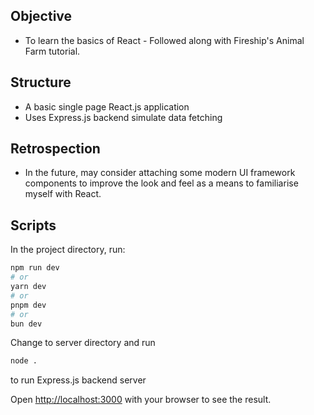 ## Objective
* To learn the basics of React - Followed along with Fireship's Animal Farm tutorial.

## Structure
* A basic single page React.js application
* Uses Express.js backend simulate data fetching

## Retrospection
* In the future, may consider attaching some modern UI framework components to improve the look and feel as a means to familiarise myself with React.

## Scripts

In the project directory, run:

```bash
npm run dev
# or
yarn dev
# or
pnpm dev
# or
bun dev
```

Change to server directory and run 
```bash
node . 
```
to run Express.js backend server

Open [http://localhost:3000](http://localhost:3000) with your browser to see the result.